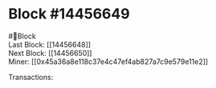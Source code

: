 
Block #14456649
===============
  
#🧊Block  
Last Block: [[14456648]]  
Next Block: [[14456650]]  
Miner: [[0x45a36a8e118c37e4c47ef4ab827a7c9e579e11e2]]  

 Transactions: